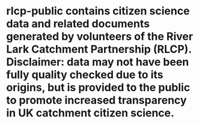 # rlcp-public contains citizen science data and related documents generated by volunteers of the River Lark Catchment Partnership (RLCP). Disclaimer: data may not have been fully quality checked due to its origins, but is provided to the public to promote increased transparency in UK catchment citizen science.
